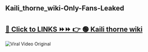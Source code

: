 
 ## Kaili_thorne_wiki-Only-Fans-Leaked

# <h2><a href="https://clipsfans.com/Kaili_thorne_wiki&ref=git">🔗 Click to LINKS ⏩⏩ 👉 🟢 Kaili thorne wiki </a></h2>

<a href="https://clipsfans.com/Kaili_thorne_wiki&ref=git" rel="nofollow" data-target="animated-image.originalLink"><img src="https://i.ibb.co.com/xMMVF88/686577567.gif" alt="Viral Video Original" style="max-width: 100%; display: inline-block;" data-target="animated-image.originalImage"></a>
